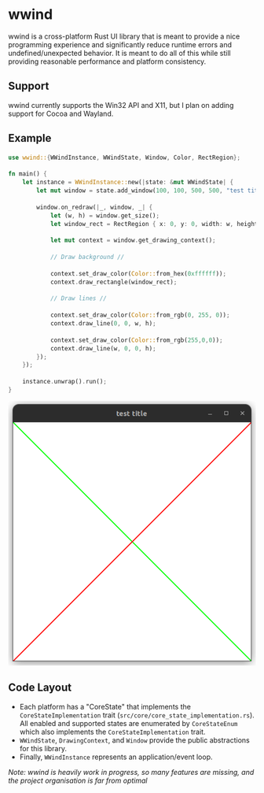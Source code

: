 # wwind
wwind is a cross-platform Rust UI library that is meant to provide a nice programming experience and significantly reduce runtime errors and undefined/unexpected behavior. It is meant to do all of this while still providing reasonable performance and platform consistency. 
## Support
wwind currently supports the Win32 API and X11, but I plan on adding support for Cocoa and Wayland.
## Example
```rust
use wwind::{WWindInstance, WWindState, Window, Color, RectRegion};

fn main() {
    let instance = WWindInstance::new(|state: &mut WWindState| {
        let mut window = state.add_window(100, 100, 500, 500, "test title");

        window.on_redraw(|_, window, _| {
            let (w, h) = window.get_size();
            let window_rect = RectRegion { x: 0, y: 0, width: w, height: h };

            let mut context = window.get_drawing_context();

            // Draw background //

            context.set_draw_color(Color::from_hex(0xffffff));
            context.draw_rectangle(window_rect);
            
            // Draw lines //

            context.set_draw_color(Color::from_rgb(0, 255, 0));
            context.draw_line(0, 0, w, h);
            
            context.set_draw_color(Color::from_rgb(255,0,0));
            context.draw_line(w, 0, 0, h);
        });
    });

    instance.unwrap().run();
}
```
![Resulting window](docs/example.png)
## Code Layout
- Each platform has a "CoreState" that implements the `CoreStateImplementation` trait (`src/core/core_state_implementation.rs`). All enabled and supported states are enumerated by `CoreStateEnum` which also implements the `CoreStateImplementation` trait. 
- `WWindState`, `DrawingContext`, and `Window` provide the public abstractions for this library.
- Finally, `WWindInstance` represents an application/event loop.

*Note: wwind is heavily work in progress, so many features are missing, and the project organisation is far from optimal*
